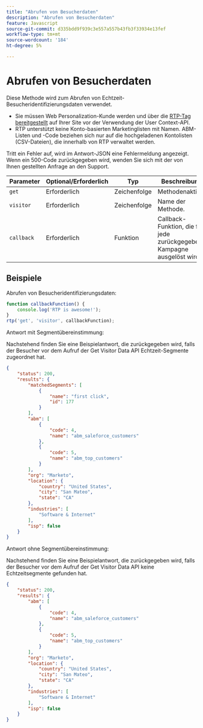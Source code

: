 ```yaml
---
title: "Abrufen von Besucherdaten"
description: "Abrufen von Besucherdaten"
feature: Javascript
source-git-commit: d335bdd9f939c3e557a557b43fb3f33934e13fef
workflow-type: tm+mt
source-wordcount: '184'
ht-degree: 5%

---
```



# Abrufen von Besucherdaten

Diese Methode wird zum Abrufen von Echtzeit-Besucheridentifizierungsdaten verwendet.

- Sie müssen Web Personalization-Kunde werden und über die [RTP-Tag bereitgestellt](https://experienceleague.adobe.com/en/docs/marketo/using/product-docs/web-personalization/rtp-tag-implementation/deploy-the-rtp-javascript) auf Ihrer Site vor der Verwendung der User Context-API.
- RTP unterstützt keine Konto-basierten Marketinglisten mit Namen. ABM-Listen und -Code beziehen sich nur auf die hochgeladenen Kontolisten (CSV-Dateien), die innerhalb von RTP verwaltet werden.

Tritt ein Fehler auf, wird im Antwort-JSON eine Fehlermeldung angezeigt. Wenn ein 500-Code zurückgegeben wird, wenden Sie sich mit der von Ihnen gestellten Anfrage an den Support.

| Parameter | Optional/Erforderlich | Typ | Beschreibung |
|---|---|---|---|
| `get` | Erforderlich | Zeichenfolge | Methodenaktion |
| `visitor` | Erforderlich | Zeichenfolge | Name der Methode. |
| `callback` | Erforderlich | Funktion | Callback-Funktion, die für jede zurückgegebene Kampagne ausgelöst wird. |

## Beispiele

Abrufen von Besucheridentifizierungsdaten:

```javascript
function callbackFunction() {
    console.log('RTP is awesome!');
}
rtp('get', 'visitor', callbackFunction);
```

Antwort mit Segmentübereinstimmung:

Nachstehend finden Sie eine Beispielantwort, die zurückgegeben wird, falls der Besucher vor dem Aufruf der Get Visitor Data API Echtzeit-Segmente zugeordnet hat.

```json
{
    "status": 200,
    "results": {
        "matchedSegments": [
            {
                "name": "first click",
                "id": 177
            }
        ],
        "abm": [
            {
                "code": 4,
                "name": "abm_saleforce_customers"
            },
            {
                "code": 5,
                "name": "abm_top_customers"
            }
        ],
        "org": "Marketo",
        "location": {
            "country": "United States",
            "city": "San Mateo",
            "state": "CA"
        },
        "industries": [
            "Software & Internet"
        ],
        "isp": false
    }
}
```

Antwort ohne Segmentübereinstimmung:

Nachstehend finden Sie eine Beispielantwort, die zurückgegeben wird, falls der Besucher vor dem Aufruf der Get Visitor Data API keine Echtzeitsegmente gefunden hat.

```json
{
    "status": 200,
    "results": {
        "abm": [
            {
                "code": 4,
                "name": "abm_saleforce_customers"
            },
            {
                "code": 5,
                "name": "abm_top_customers"
            }
        ],
        "org": "Marketo",
        "location": {
            "country": "United States",
            "city": "San Mateo",
            "state": "CA"
        },
        "industries": [
            "Software & Internet"
        ],
        "isp": false
    }
}
```

